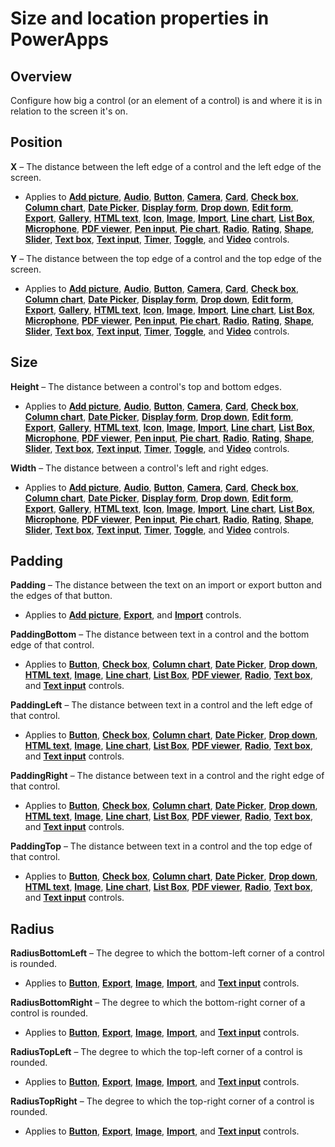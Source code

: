 <properties
    pageTitle="Size and location properties | Microsoft PowerApps"
    description="Reference material for properties such as Height and Width"
    services=""
    suite="powerapps"
    documentationCenter="na"
    authors="aftowen"
    manager="erikre"
    editor=""
    tags=""/>

<tags
   ms.service="powerapps"
   ms.devlang="na"
   ms.topic="article"
   ms.tgt_pltfrm="na"
   ms.workload="na"
   ms.date="03/17/2016"
   ms.author="anneta"/>

# Size and location properties in PowerApps #

## Overview ##
Configure how big a control (or an element of a control) is and where it is in relation to the screen it's on.

## Position ##

**X** – The distance between the left edge of a control and the left edge of the screen.

- Applies to [**Add picture**](../controls/control-add-picture.md), [**Audio**](../controls/control-audio-video.md), [**Button**](../controls/control-button.md), [**Camera**](../controls/control-camera.md), [**Card**](../controls/control-card.md), [**Check box**](../controls/control-check-box.md), [**Column chart**](../controls/control-column-line-chart.md), [**Date Picker**](../controls/control-date-picker.md), [**Display form**](../controls/control-form-detail.md), [**Drop down**](../controls/control-drop-down.md), [**Edit form**](../controls/control-form-detail.md), [**Export**](../controls/control-export-import.md), [**Gallery**](../controls/control-gallery.md), [**HTML text**](../controls/control-html-text.md), [**Icon**](../controls/control-shapes-icons.md), [**Image**](../controls/control-image.md), [**Import**](../controls/control-export-import.md), [**Line chart**](../controls/control-column-line-chart.md), [**List Box**](../controls/control-list-box.md), [**Microphone**](../controls/control-microphone.md), [**PDF viewer**](../controls/control-pdf-viewer.md), [**Pen input**](../controls/control-pen-input.md), [**Pie chart**](../controls/control-pie-chart.md), [**Radio**](../controls/control-radio.md), [**Rating**](../controls/control-rating.md), [**Shape**](../controls/control-shapes-icons.md), [**Slider**](../controls/control-slider.md), [**Text box**](../controls/control-text-box.md), [**Text input**](../controls/control-text-input.md), [**Timer**](../controls/control-timer.md), [**Toggle**](../controls/control-toggle.md), and [**Video**](../controls/control-audio-video.md) controls.

**Y** – The distance between the top edge of a control and the top edge of the screen.

- Applies to [**Add picture**](../controls/control-add-picture.md), [**Audio**](../controls/control-audio-video.md), [**Button**](../controls/control-button.md), [**Camera**](../controls/control-camera.md), [**Card**](../controls/control-card.md), [**Check box**](../controls/control-check-box.md), [**Column chart**](../controls/control-column-line-chart.md), [**Date Picker**](../controls/control-date-picker.md), [**Display form**](../controls/control-form-detail.md), [**Drop down**](../controls/control-drop-down.md), [**Edit form**](../controls/control-form-detail.md), [**Export**](../controls/control-export-import.md), [**Gallery**](../controls/control-gallery.md), [**HTML text**](../controls/control-html-text.md), [**Icon**](../controls/control-shapes-icons.md), [**Image**](../controls/control-image.md), [**Import**](../controls/control-export-import.md), [**Line chart**](../controls/control-column-line-chart.md), [**List Box**](../controls/control-list-box.md), [**Microphone**](../controls/control-microphone.md), [**PDF viewer**](../controls/control-pdf-viewer.md), [**Pen input**](../controls/control-pen-input.md), [**Pie chart**](../controls/control-pie-chart.md), [**Radio**](../controls/control-radio.md), [**Rating**](../controls/control-rating.md), [**Shape**](../controls/control-shapes-icons.md), [**Slider**](../controls/control-slider.md), [**Text box**](../controls/control-text-box.md), [**Text input**](../controls/control-text-input.md), [**Timer**](../controls/control-timer.md), [**Toggle**](../controls/control-toggle.md), and [**Video**](../controls/control-audio-video.md) controls.

## Size ##

**Height** – The distance between a control's top and bottom edges.

- Applies to [**Add picture**](../controls/control-add-picture.md), [**Audio**](../controls/control-audio-video.md), [**Button**](../controls/control-button.md), [**Camera**](../controls/control-camera.md), [**Card**](../controls/control-card.md), [**Check box**](../controls/control-check-box.md), [**Column chart**](../controls/control-column-line-chart.md), [**Date Picker**](../controls/control-date-picker.md), [**Display form**](../controls/control-form-detail.md), [**Drop down**](../controls/control-drop-down.md), [**Edit form**](../controls/control-form-detail.md), [**Export**](../controls/control-export-import.md), [**Gallery**](../controls/control-gallery.md), [**HTML text**](../controls/control-html-text.md), [**Icon**](../controls/control-shapes-icons.md), [**Image**](../controls/control-image.md), [**Import**](../controls/control-export-import.md), [**Line chart**](../controls/control-column-line-chart.md), [**List Box**](../controls/control-list-box.md), [**Microphone**](../controls/control-microphone.md), [**PDF viewer**](../controls/control-pdf-viewer.md), [**Pen input**](../controls/control-pen-input.md), [**Pie chart**](../controls/control-pie-chart.md), [**Radio**](../controls/control-radio.md), [**Rating**](../controls/control-rating.md), [**Shape**](../controls/control-shapes-icons.md), [**Slider**](../controls/control-slider.md), [**Text box**](../controls/control-text-box.md), [**Text input**](../controls/control-text-input.md), [**Timer**](../controls/control-timer.md), [**Toggle**](../controls/control-toggle.md), and [**Video**](../controls/control-audio-video.md) controls.

**Width** – The distance between a control's left and right edges.

- Applies to [**Add picture**](../controls/control-add-picture.md), [**Audio**](../controls/control-audio-video.md), [**Button**](../controls/control-button.md), [**Camera**](../controls/control-camera.md), [**Card**](../controls/control-card.md), [**Check box**](../controls/control-check-box.md), [**Column chart**](../controls/control-column-line-chart.md), [**Date Picker**](../controls/control-date-picker.md), [**Display form**](../controls/control-form-detail.md), [**Drop down**](../controls/control-drop-down.md), [**Edit form**](../controls/control-form-detail.md), [**Export**](../controls/control-export-import.md), [**Gallery**](../controls/control-gallery.md), [**HTML text**](../controls/control-html-text.md), [**Icon**](../controls/control-shapes-icons.md), [**Image**](../controls/control-image.md), [**Import**](../controls/control-export-import.md), [**Line chart**](../controls/control-column-line-chart.md), [**List Box**](../controls/control-list-box.md), [**Microphone**](../controls/control-microphone.md), [**PDF viewer**](../controls/control-pdf-viewer.md), [**Pen input**](../controls/control-pen-input.md), [**Pie chart**](../controls/control-pie-chart.md), [**Radio**](../controls/control-radio.md), [**Rating**](../controls/control-rating.md), [**Shape**](../controls/control-shapes-icons.md), [**Slider**](../controls/control-slider.md), [**Text box**](../controls/control-text-box.md), [**Text input**](../controls/control-text-input.md), [**Timer**](../controls/control-timer.md), [**Toggle**](../controls/control-toggle.md), and [**Video**](../controls/control-audio-video.md) controls.

## Padding ##

**Padding** – The distance between the text on an import or export button and the edges of that button.

- Applies to [**Add picture**](../controls/control-add-picture.md), [**Export**](../controls/control-export-import.md), and [**Import**](../controls/control-export-import.md) controls.

**PaddingBottom** – The distance between text in a control and the bottom edge of that control.

- Applies to [**Button**](../controls/control-button.md), [**Check box**](../controls/control-check-box.md), [**Column chart**](../controls/control-column-line-chart.md), [**Date Picker**](../controls/control-date-picker.md), [**Drop down**](../controls/control-drop-down.md), [**HTML text**](../controls/control-html-text.md), [**Image**](../controls/control-image.md), [**Line chart**](../controls/control-column-line-chart.md), [**List Box**](../controls/control-list-box.md), [**PDF viewer**](../controls/control-pdf-viewer.md), [**Radio**](../controls/control-radio.md), [**Text box**](../controls/control-text-box.md), and [**Text input**](../controls/control-text-input.md) controls.

**PaddingLeft** – The distance between text in a control and the left edge of that control.

- Applies to [**Button**](../controls/control-button.md), [**Check box**](../controls/control-check-box.md), [**Column chart**](../controls/control-column-line-chart.md), [**Date Picker**](../controls/control-date-picker.md), [**Drop down**](../controls/control-drop-down.md), [**HTML text**](../controls/control-html-text.md), [**Image**](../controls/control-image.md), [**Line chart**](../controls/control-column-line-chart.md), [**List Box**](../controls/control-list-box.md), [**PDF viewer**](../controls/control-pdf-viewer.md), [**Radio**](../controls/control-radio.md), [**Text box**](../controls/control-text-box.md), and [**Text input**](../controls/control-text-input.md) controls.

**PaddingRight** – The distance between text in a control and the right edge of that control.

- Applies to [**Button**](../controls/control-button.md), [**Check box**](../controls/control-check-box.md), [**Column chart**](../controls/control-column-line-chart.md), [**Date Picker**](../controls/control-date-picker.md), [**Drop down**](../controls/control-drop-down.md), [**HTML text**](../controls/control-html-text.md), [**Image**](../controls/control-image.md), [**Line chart**](../controls/control-column-line-chart.md), [**List Box**](../controls/control-list-box.md), [**PDF viewer**](../controls/control-pdf-viewer.md), [**Radio**](../controls/control-radio.md), [**Text box**](../controls/control-text-box.md), and [**Text input**](../controls/control-text-input.md) controls.

**PaddingTop** – The distance between text in a control and the top edge of that control.

- Applies to [**Button**](../controls/control-button.md), [**Check box**](../controls/control-check-box.md), [**Column chart**](../controls/control-column-line-chart.md), [**Date Picker**](../controls/control-date-picker.md), [**Drop down**](../controls/control-drop-down.md), [**HTML text**](../controls/control-html-text.md), [**Image**](../controls/control-image.md), [**Line chart**](../controls/control-column-line-chart.md), [**List Box**](../controls/control-list-box.md), [**PDF viewer**](../controls/control-pdf-viewer.md), [**Radio**](../controls/control-radio.md), [**Text box**](../controls/control-text-box.md), and [**Text input**](../controls/control-text-input.md) controls.

## Radius ##

**RadiusBottomLeft** – The degree to which the bottom-left corner of a control is rounded.

- Applies to [**Button**](../controls/control-button.md), [**Export**](../controls/control-export-import.md), [**Image**](../controls/control-image.md), [**Import**](../controls/control-export-import.md), and [**Text input**](../controls/control-text-input.md) controls.

**RadiusBottomRight** – The degree to which the bottom-right corner of a control is rounded.

- Applies to [**Button**](../controls/control-button.md), [**Export**](../controls/control-export-import.md), [**Image**](../controls/control-image.md), [**Import**](../controls/control-export-import.md), and [**Text input**](../controls/control-text-input.md) controls.

**RadiusTopLeft** – The degree to which the top-left corner of a control is rounded.

- Applies to [**Button**](../controls/control-button.md), [**Export**](../controls/control-export-import.md), [**Image**](../controls/control-image.md), [**Import**](../controls/control-export-import.md), and [**Text input**](../controls/control-text-input.md) controls.

**RadiusTopRight** – The degree to which the top-right corner of a control is rounded.

- Applies to [**Button**](../controls/control-button.md), [**Export**](../controls/control-export-import.md), [**Image**](../controls/control-image.md), [**Import**](../controls/control-export-import.md), and [**Text input**](../controls/control-text-input.md) controls.


